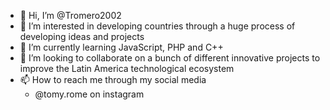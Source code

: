 - 👋 Hi, I’m @Tromero2002
- 👀 I’m interested in developing countries through a huge process of developing ideas and projects
- 🌱 I’m currently learning JavaScript, PHP and C++
- 💞️ I’m looking to collaborate on a bunch of different innovative projects to improve the Latin America technological ecosystem
- 📫 How to reach me through my social media 
    - @tomy.rome on instagram

<!---
Tromero2002/Tromero2002 is a ✨ special ✨ repository because its `README.md` (this file) appears on your GitHub profile.
You can click the Preview link to take a look at your changes.
--->
